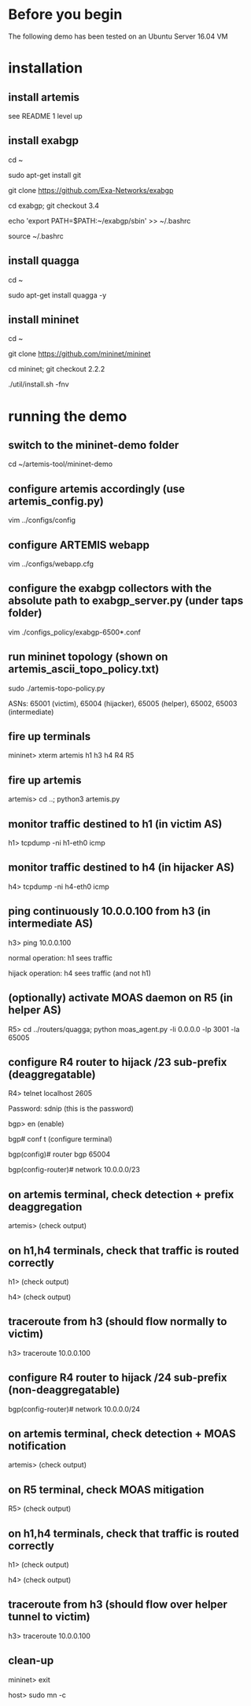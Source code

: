 # Before you begin
The following demo has been tested on an Ubuntu Server 16.04 VM

# installation

## install artemis
see README 1 level up

## install exabgp
cd ~

sudo apt-get install git

git clone https://github.com/Exa-Networks/exabgp

cd exabgp; git checkout 3.4

echo 'export PATH=$PATH:~/exabgp/sbin' >> ~/.bashrc

source ~/.bashrc

## install quagga
cd ~

sudo apt-get install quagga -y

## install mininet
cd ~

git clone https://github.com/mininet/mininet

cd mininet; git checkout 2.2.2

./util/install.sh -fnv

# running the demo

## switch to the mininet-demo folder
cd ~/artemis-tool/mininet-demo

## configure artemis accordingly (use artemis_config.py)
vim ../configs/config

## configure ARTEMIS webapp
vim ../configs/webapp.cfg

## configure the exabgp collectors with the absolute path to exabgp_server.py (under taps folder)
vim ./configs_policy/exabgp-6500*.conf

## run mininet topology (shown on artemis_ascii_topo_policy.txt)
sudo ./artemis-topo-policy.py

ASNs: 65001 (victim), 65004 (hijacker), 65005 (helper), 65002, 65003 (intermediate)

## fire up terminals
mininet> xterm artemis h1 h3 h4 R4 R5

## fire up artemis
artemis> cd ..; python3 artemis.py

## monitor traffic destined to h1 (in victim AS)
h1> tcpdump -ni h1-eth0 icmp

## monitor traffic destined to h4 (in hijacker AS)
h4> tcpdump -ni h4-eth0 icmp

## ping continuously 10.0.0.100 from h3 (in intermediate AS)
h3> ping 10.0.0.100

normal operation: h1 sees traffic

hijack operation: h4 sees traffic (and not h1)

## (optionally) activate MOAS daemon on R5 (in helper AS)
R5> cd ../routers/quagga; python moas_agent.py -li 0.0.0.0 -lp 3001 -la 65005

## configure R4 router to hijack /23 sub-prefix (deaggregatable)
R4> telnet localhost 2605

Password: sdnip (this is the password)

bgp> en (enable)

bgp# conf t (configure terminal)

bgp(config)# router bgp 65004

bgp(config-router)# network 10.0.0.0/23

## on artemis terminal, check detection + prefix deaggregation
artemis> (check output)

## on h1,h4 terminals, check that traffic is routed correctly
h1> (check output)

h4> (check output)

## traceroute from h3 (should flow normally to victim)
h3> traceroute 10.0.0.100

## configure R4 router to hijack /24 sub-prefix (non-deaggregatable)

bgp(config-router)# network 10.0.0.0/24

## on artemis terminal, check detection + MOAS notification
artemis> (check output)

## on R5 terminal, check MOAS mitigation
R5> (check output)

## on h1,h4 terminals, check that traffic is routed correctly
h1> (check output)

h4> (check output)

## traceroute from h3 (should flow over helper tunnel to victim)
h3> traceroute 10.0.0.100

## clean-up
mininet> exit

host> sudo mn -c




